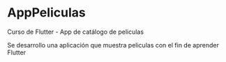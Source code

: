 # AppPeliculas
Curso de Flutter - App de catálogo de peliculas

Se desarrollo una aplicación que muestra peliculas con el fin de aprender Flutter
